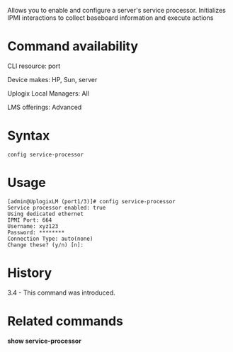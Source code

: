 <!-- 5.4 -->

Allows you to enable and configure a server's service processor.  Initializes IPMI interactions to collect baseboard information and execute actions

# Command availability 

CLI resource: port

Device makes: HP, Sun, server

Uplogix Local Managers: All 

LMS offerings: Advanced

# Syntax 

```
config service-processor
```

# Usage 

```
[admin@UplogixLM (port1/3)]# config service-processor
Service processor enabled: true
Using dedicated ethernet
IPMI Port: 664
Username: xyz123
Password: ********
Connection Type: auto(none)
Change these? (y/n) [n]:
```

# History 

3.4 - This command was introduced.

# Related commands

**show service-processor**
